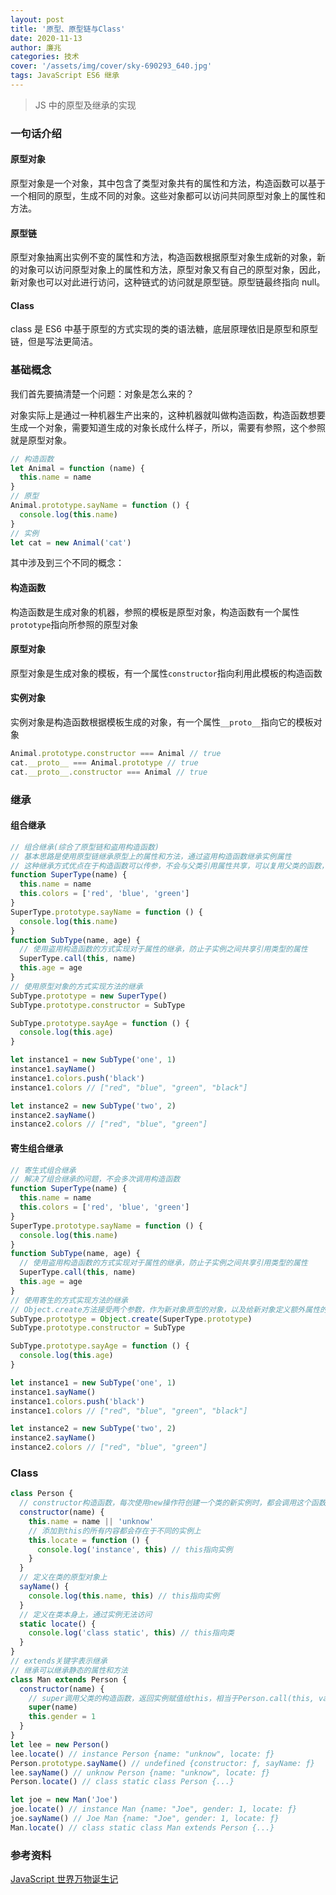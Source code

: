```yaml
---
layout: post
title: '原型、原型链与Class'
date: 2020-11-13
author: 廉兆
categories: 技术
cover: '/assets/img/cover/sky-690293_640.jpg'
tags: JavaScript ES6 继承
---
```


> JS 中的原型及继承的实现

### 一句话介绍

#### 原型对象

原型对象是一个对象，其中包含了类型对象共有的属性和方法，构造函数可以基于一个相同的原型，生成不同的对象。这些对象都可以访问共同原型对象上的属性和方法。

#### 原型链

原型对象抽离出实例不变的属性和方法，构造函数根据原型对象生成新的对象，新的对象可以访问原型对象上的属性和方法，原型对象又有自己的原型对象，因此，新对象也可以对此进行访问，这种链式的访问就是原型链。原型链最终指向 null。

#### Class

class 是 ES6 中基于原型的方式实现的类的语法糖，底层原理依旧是原型和原型链，但是写法更简洁。

### 基础概念

我们首先要搞清楚一个问题：对象是怎么来的？

对象实际上是通过一种机器生产出来的，这种机器就叫做构造函数，构造函数想要生成一个对象，需要知道生成的对象长成什么样子，所以，需要有参照，这个参照就是原型对象。

```js
// 构造函数
let Animal = function (name) {
  this.name = name
}
// 原型
Animal.prototype.sayName = function () {
  console.log(this.name)
}
// 实例
let cat = new Animal('cat')
```

其中涉及到三个不同的概念：

#### 构造函数

构造函数是生成对象的机器，参照的模板是原型对象，构造函数有一个属性`prototype`指向所参照的原型对象

#### 原型对象

原型对象是生成对象的模板，有一个属性`constructor`指向利用此模板的构造函数

#### 实例对象

实例对象是构造函数根据模板生成的对象，有一个属性`__proto__`指向它的模板对象

```js
Animal.prototype.constructor === Animal // true
cat.__proto__ === Animal.prototype // true
cat.__proto__.constructor === Animal // true
```

### 继承

#### 组合继承

```js
// 组合继承(综合了原型链和盗用构造函数)
// 基本思路是使用原型链继承原型上的属性和方法，通过盗用构造函数继承实例属性
// 这种继承方式优点在于构造函数可以传参，不会与父类引用属性共享，可以复用父类的函数，但是也存在一个缺点就是在继承父类函数的时候调用了父类构造函数，导致子类的原型上多了不需要的父类属性，存在内存上的浪费。
function SuperType(name) {
  this.name = name
  this.colors = ['red', 'blue', 'green']
}
SuperType.prototype.sayName = function () {
  console.log(this.name)
}
function SubType(name, age) {
  // 使用盗用构造函数的方式实现对于属性的继承，防止子实例之间共享引用类型的属性
  SuperType.call(this, name)
  this.age = age
}
// 使用原型对象的方式实现方法的继承
SubType.prototype = new SuperType()
SubType.prototype.constructor = SubType

SubType.prototype.sayAge = function () {
  console.log(this.age)
}

let instance1 = new SubType('one', 1)
instance1.sayName()
instance1.colors.push('black')
instance1.colors // ["red", "blue", "green", "black"]

let instance2 = new SubType('two', 2)
instance2.sayName()
instance2.colors // ["red", "blue", "green"]
```

#### 寄生组合继承

```js
// 寄生式组合继承
// 解决了组合继承的问题，不会多次调用构造函数
function SuperType(name) {
  this.name = name
  this.colors = ['red', 'blue', 'green']
}
SuperType.prototype.sayName = function () {
  console.log(this.name)
}
function SubType(name, age) {
  // 使用盗用构造函数的方式实现对于属性的继承，防止子实例之间共享引用类型的属性
  SuperType.call(this, name)
  this.age = age
}
// 使用寄生的方式实现方法的继承
// Object.create方法接受两个参数，作为新对象原型的对象，以及给新对象定义额外属性的对象（可选）
SubType.prototype = Object.create(SuperType.prototype)
SubType.prototype.constructor = SubType

SubType.prototype.sayAge = function () {
  console.log(this.age)
}

let instance1 = new SubType('one', 1)
instance1.sayName()
instance1.colors.push('black')
instance1.colors // ["red", "blue", "green", "black"]

let instance2 = new SubType('two', 2)
instance2.sayName()
instance2.colors // ["red", "blue", "green"]
```

### Class

```js
class Person {
  // constructor构造函数，每次使用new操作符创建一个类的新实例时，都会调用这个函数
  constructor(name) {
    this.name = name || 'unknow'
    // 添加到this的所有内容都会存在于不同的实例上
    this.locate = function () {
      console.log('instance', this) // this指向实例
    }
  }
  // 定义在类的原型对象上
  sayName() {
    console.log(this.name, this) // this指向实例
  }
  // 定义在类本身上，通过实例无法访问
  static locate() {
    console.log('class static', this) // this指向类
  }
}
// extends关键字表示继承
// 继承可以继承静态的属性和方法
class Man extends Person {
  constructor(name) {
    // super调用父类的构造函数，返回实例赋值给this，相当于Person.call(this, value)
    super(name)
    this.gender = 1
  }
}
let lee = new Person()
lee.locate() // instance Person {name: "unknow", locate: ƒ}
Person.prototype.sayName() // undefined {constructor: ƒ, sayName: ƒ}
lee.sayName() // unknow Person {name: "unknow", locate: ƒ}
Person.locate() // class static class Person {...}

let joe = new Man('Joe')
joe.locate() // instance Man {name: "Joe", gender: 1, locate: ƒ}
joe.sayName() // Joe Man {name: "Joe", gender: 1, locate: ƒ}
Man.locate() // class static class Man extends Person {...}
```

### 参考资料

[JavaScript 世界万物诞生记](https://zhuanlan.zhihu.com/p/22989691)
